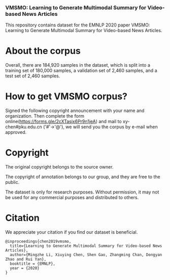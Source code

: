 ### VMSMO: Learning to Generate Multimodal Summary for Video-based News Articles

This repository contains dataset for the EMNLP 2020 paper VMSMO: Learning to Generate Multimodal Summary for Video-based News Articles. 

# About the corpus
Overall, there are 184,920 samples in the dataset, which is split into a training set of 180,000 samples, a validation set of 2,460 samples, and a test set of 2,460 samples.


# How to get VMSMO corpus?
Signed the following copyright announcement with your name and organization. Then complete the form online(https://forms.gle/2cXTasjx6Pr9n1jeA) and mail to xy-chen#pku.edu.cn ('#'->'@'), we will send you the corpus by e-mail when approved.

# Copyright
The original copyright belongs to the source owner.

The copyright of annotation belongs to our group, and they are free to the public.

The dataset is only for research purposes. Without permission, it may not be used for any commercial purposes and distributed to others.

# Citation
We appreciate your citation if you find our dataset is beneficial.

```
@inproceedings{chen2019vmsmo,
  title={Learning to Generate Multimodal Summary for Video-based News Articles},
  author={Mingzhe Li, Xiuying Chen, Shen Gao, Zhangming Chan, Dongyan Zhao and Rui Yan},
  booktitle = {EMNLP},
  year = {2020}
}
```
